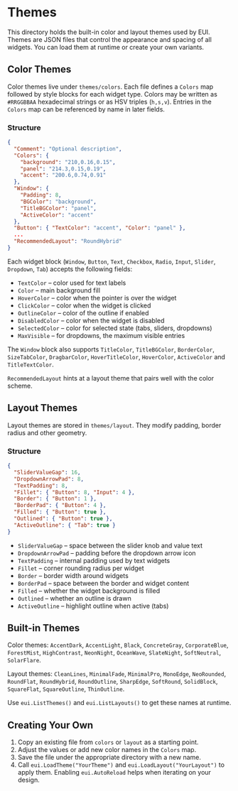 # Themes

This directory holds the built-in color and layout themes used by EUI. Themes are JSON files that control the appearance and spacing of all widgets. You can load them at runtime or create your own variants.

## Color Themes

Color themes live under `themes/colors`. Each file defines a `Colors` map followed by style blocks for each widget type. Colors may be written as `#RRGGBBAA` hexadecimal strings or as HSV triples (`h,s,v`). Entries in the `Colors` map can be referenced by name in later fields.

### Structure

```json
{
  "Comment": "Optional description",
  "Colors": {
    "background": "210,0.16,0.15",
    "panel": "214.3,0.15,0.19",
    "accent": "200.6,0.74,0.91"
  },
  "Window": {
    "Padding": 8,
    "BGColor": "background",
    "TitleBGColor": "panel",
    "ActiveColor": "accent"
  },
  "Button": { "TextColor": "accent", "Color": "panel" },
  ...
  "RecommendedLayout": "RoundHybrid"
}
```

Each widget block (`Window`, `Button`, `Text`, `Checkbox`, `Radio`, `Input`, `Slider`, `Dropdown`, `Tab`) accepts the following fields:

- `TextColor` – color used for text labels
- `Color` – main background fill
- `HoverColor` – color when the pointer is over the widget
- `ClickColor` – color when the widget is clicked
- `OutlineColor` – color of the outline if enabled
- `DisabledColor` – color when the widget is disabled
- `SelectedColor` – color for selected state (tabs, sliders, dropdowns)
- `MaxVisible` – for dropdowns, the maximum visible entries

The `Window` block also supports `TitleColor`, `TitleBGColor`, `BorderColor`, `SizeTabColor`, `DragbarColor`, `HoverTitleColor`, `HoverColor`, `ActiveColor` and `TitleTextColor`.

`RecommendedLayout` hints at a layout theme that pairs well with the color scheme.

## Layout Themes

Layout themes are stored in `themes/layout`. They modify padding, border radius and other geometry.

### Structure

```json
{
  "SliderValueGap": 16,
  "DropdownArrowPad": 8,
  "TextPadding": 8,
  "Fillet": { "Button": 8, "Input": 4 },
  "Border": { "Button": 1 },
  "BorderPad": { "Button": 4 },
  "Filled": { "Button": true },
  "Outlined": { "Button": true },
  "ActiveOutline": { "Tab": true }
}
```

- `SliderValueGap` – space between the slider knob and value text
- `DropdownArrowPad` – padding before the dropdown arrow icon
- `TextPadding` – internal padding used by text widgets
- `Fillet` – corner rounding radius per widget
- `Border` – border width around widgets
- `BorderPad` – space between the border and widget content
- `Filled` – whether the widget background is filled
- `Outlined` – whether an outline is drawn
- `ActiveOutline` – highlight outline when active (tabs)

## Built-in Themes

Color themes:
`AccentDark`, `AccentLight`, `Black`, `ConcreteGray`, `CorporateBlue`, `ForestMist`, `HighContrast`, `NeonNight`, `OceanWave`, `SlateNight`, `SoftNeutral`, `SolarFlare`.

Layout themes:
`CleanLines`, `MinimalFade`, `MinimalPro`, `MonoEdge`, `NeoRounded`, `RoundFlat`, `RoundHybrid`, `RoundOutline`, `SharpEdge`, `SoftRound`, `SolidBlock`, `SquareFlat`, `SquareOutline`, `ThinOutline`.

Use `eui.ListThemes()` and `eui.ListLayouts()` to get these names at runtime.

## Creating Your Own

1. Copy an existing file from `colors` or `layout` as a starting point.
2. Adjust the values or add new color names in the `Colors` map.
3. Save the file under the appropriate directory with a new name.
4. Call `eui.LoadTheme("YourTheme")` and `eui.LoadLayout("YourLayout")` to apply them. Enabling `eui.AutoReload` helps when iterating on your design.

